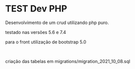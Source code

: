 <h1>TEST Dev PHP</h1>
<p>Desenvolvimento de um crud utilizando php puro.</p>

<p>testado nas versões 5.6 e 7.4</p>
<p>para o front utilização de bootstrap 5.0</p>
<br>
<p>criação das tabelas em migrations/migration_2021_10_08.sql</p

